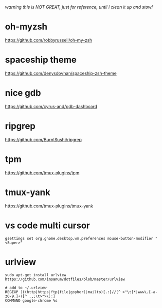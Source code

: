 *warning this is NOT GREAT, just for reference, until I clean it up and stow!*

# oh-myzsh
https://github.com/robbyrussell/oh-my-zsh

# spaceship theme
https://github.com/denysdovhan/spaceship-zsh-theme

# nice gdb
https://github.com/cyrus-and/gdb-dashboard

# ripgrep
https://github.com/BurntSushi/ripgrep

# tpm
https://github.com/tmux-plugins/tpm

# tmux-yank
https://github.com/tmux-plugins/tmux-yank

# vs code multi cursor
`gsettings set org.gnome.desktop.wm.preferences mouse-button-modifier "<Super>"`

# urlview
```
sudo apt-get install urlview
https://github.com/insanum/dotfiles/blob/master/urlview

# add to ~/.urlview
REGEXP (((http|https|ftp|file|gopher)|mailto)[.:]//[^ >"\t]*|www\.[-a-z0-9.]+)[^ .,;\t>">\):]
COMMAND google-chrome %s
```
